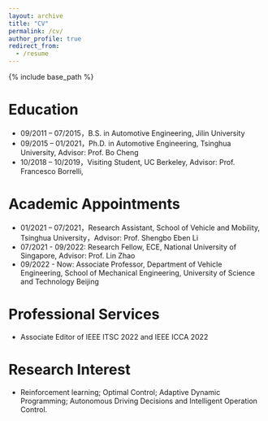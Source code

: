 ```yaml
---
layout: archive
title: "CV"
permalink: /cv/
author_profile: true
redirect_from:
  - /resume
---
```


{% include base_path %}

Education
======
* 09/2011 – 07/2015，B.S. in Automotive Engineering, Jilin University
* 09/2015 – 01/2021，Ph.D. in Automotive Engineering, Tsinghua University, Advisor: Prof. Bo Cheng 
* 10/2018 – 10/2019，Visiting Student, UC Berkeley, Advisor: Prof. Francesco Borrelli,

Academic Appointments
======
* 01/2021 – 07/2021，Research Assistant, School of Vehicle and Mobility, Tsinghua University，Advisor: Prof. Shengbo Eben Li
* 07/2021 - 09/2022: Research Fellow, ECE, National University of Singapore, Advisor: Prof. Lin Zhao
* 09/2022 - Now: Associate Professor, Department of Vehicle Engineering, School of Mechanical Engineering, University of Science and Technology Beijing
  
Professional Services
======
* Associate Editor of IEEE ITSC 2022 and IEEE ICCA 2022


<!-- Publications
======
  <ul>{% for post in site.publications %}
    {% include archive-single-cv.html %}
  {% endfor %}</ul> -->

  
<!-- Teaching
======
  <ul>{% for post in site.teaching %}
    {% include archive-single-cv.html %}
  {% endfor %}</ul> -->
  
Research Interest
======
* Reinforcement learning; Optimal Control; Adaptive Dynamic Programming; Autonomous Driving Decisions and Intelligent Operation Control.
